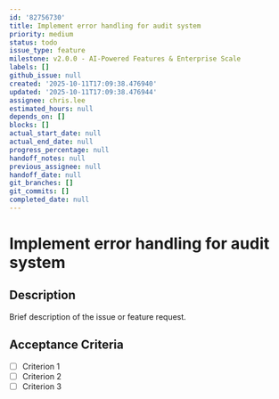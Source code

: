 ```yaml
---
id: '82756730'
title: Implement error handling for audit system
priority: medium
status: todo
issue_type: feature
milestone: v2.0.0 - AI-Powered Features & Enterprise Scale
labels: []
github_issue: null
created: '2025-10-11T17:09:38.476940'
updated: '2025-10-11T17:09:38.476944'
assignee: chris.lee
estimated_hours: null
depends_on: []
blocks: []
actual_start_date: null
actual_end_date: null
progress_percentage: null
handoff_notes: null
previous_assignee: null
handoff_date: null
git_branches: []
git_commits: []
completed_date: null
---
```


# Implement error handling for audit system

## Description

Brief description of the issue or feature request.

## Acceptance Criteria

- [ ] Criterion 1
- [ ] Criterion 2
- [ ] Criterion 3